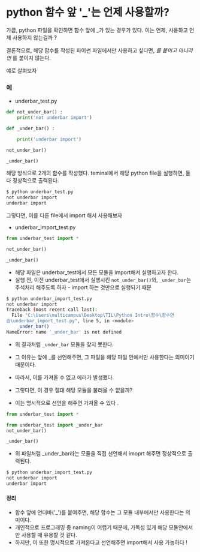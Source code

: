 # python 함수 앞 '_'는 언제 사용할까?

가끔, python 파일을 확인하면 함수 앞에 _가 있는 경우가 있다. 이는 언제, 사용하고 언제 사용하지 않는걸까 ?

결론적으로, 해당 함수를 작성된 파이썬 파일에서만 사용하고 싶다면, *를 붙이고 아니라면* 를 붙이지 않는다.

예로 살펴보자

### 예

- underbar_test.py

```python
def not_under_bar() :
    print('not underbar import')

def _under_bar() :

    print('underbar import')

not_under_bar()

_under_bar()
```

해당 방식으로 2개의 함수를 작성했다. teminal에서 해당 python file을 실행하면, 둘다 정상적으로 출력된다.

```bash
$ python underbar_test.py 
not underbar import
underbar import
```

그렇다면, 이를 다른 file에서 import 해서 사용해보자

- underbar_import_test.py

```python
from underbar_test import *

not_under_bar()

_under_bar()
```

- 해당 파일은 underbar_test에서 모든 모듈을 import해서 실행하고자 한다.
- 실행 전, 이전 underbar_test에서 실행시킨 `not_under_bar()`와, `_under_bar`는 주석처리 해주도록 하자
    \- import 하는 것만으로 실행되기 때문

```bash
$ python underbar_import_test.py 
not underbar import
Traceback (most recent call last):
  File "C:\Users\multicampus\Desktop\TIL\Python Intro\함수\함수연
습\underbar_import_test.py", line 5, in <module>
    _under_bar()
NameError: name '_under_bar' is not defined
```

- 위 결과처럼 `_under_bar` 모듈을 찾지 못한다.
- 그 이유는 앞에 _를 선언해주면, 그 파일을 해당 파일 안에서만 사용한다는 의미이기 때문이다.
- 따라서, 이를 가져올 수 없고 에러가 발생했다.

- 그렇다면, 이 경우 절대 해당 모듈을 불러올 수 없을까?
- 이는 명시적으로 선언을 해주면 가져올 수 있다 .

```python
from underbar_test import *

from underbar_test import _under_bar
not_under_bar()

_under_bar()
```

- 위 파일처럼 _under_bar라는 모듈을 직접 선언해서 imoprt 해주면 정상적으로 출력된다.

```bash
$ python underbar_import_test.py 
not underbar import
underbar import
```

#### 정리

- 함수 앞에 언더바('_')를 붙여주면, 해당 함수는 그 모듈 내부에서만 사용한다는 의미이다.
- 개인적으로 프로그래밍 중 naming이 어렵기 때문에, 가독성 있게 해당 모듈안에서만 사용할 때 유용할 것 같다.
- 하지만, 이 또한 명시적으로 가져온다고 선언해주면 import해서 사용 가능하다 !
